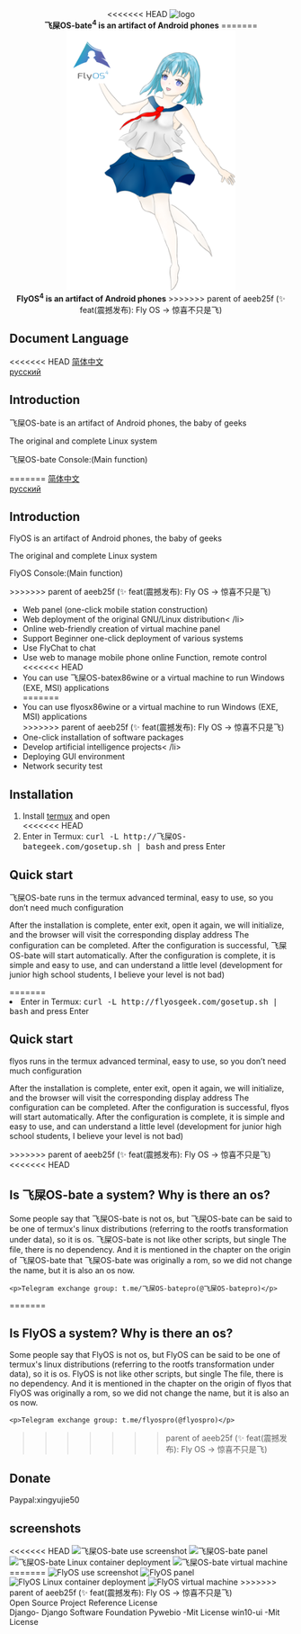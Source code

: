 <div align="center">
<<<<<<< HEAD
   <img width="300" src="img/飞屎OS-bate.png" alt="logo"></br>
   <strong>飞屎OS-bate<sup>4</sup> is an artifact of Android phones</strong>
=======
   <img width="300" src="img/flyos.png" alt="logo"></br>
   <strong>FlyOS<sup>4</sup> is an artifact of Android phones</strong>
>>>>>>> parent of aeeb25f (✨ feat(震撼发布): Fly OS -> 惊喜不只是飞)
</div>

<!DOCTYPE html>
<html>
 <head> 
   <h2>Document Language</h2>
<<<<<<< HEAD
   <a href="http://飞屎OS-bategeek.com/cn.html">简体中文</a>
  <br>
  <a href="http://飞屎OS-bategeek.com/ru.html">русский</a>
   <div class="introduction"> 
    <h2>Introduction</h2> 
    <p>飞屎OS-bate is an artifact of Android phones, the baby of geeks</p> 
    <p>The original and complete Linux system  </p>
    <p>飞屎OS-bate Console:(Main function)</p> 
=======
   <a href="http://flyosgeek.com/cn.html">简体中文</a>
  <br>
  <a href="http://flyosgeek.com/ru.html">русский</a>
   <div class="introduction"> 
    <h2>Introduction</h2> 
    <p>FlyOS is an artifact of Android phones, the baby of geeks</p> 
    <p>The original and complete Linux system  </p>
    <p>FlyOS Console:(Main function)</p> 
>>>>>>> parent of aeeb25f (✨ feat(震撼发布): Fly OS -> 惊喜不只是飞)
    <ul> 
     <li>Web panel (one-click mobile station construction)</li> 
     <li>Web deployment of the original GNU/Linux distribution&lt; /li&gt; </li>
     <li>Online web-friendly creation of virtual machine panel</li> 
     <li>Support Beginner one-click deployment of various systems</li> 
     <li>Use FlyChat to chat</li> 
     <li>Use web to manage mobile phone online Function, remote control</li> 
<<<<<<< HEAD
     <li>You can use 飞屎OS-batex86wine or a virtual machine to run Windows (EXE, MSI) applications</li> 
=======
     <li>You can use flyosx86wine or a virtual machine to run Windows (EXE, MSI) applications</li> 
>>>>>>> parent of aeeb25f (✨ feat(震撼发布): Fly OS -> 惊喜不只是飞)
     <li>One-click installation of software packages</li> 
     <li>Develop artificial intelligence projects&lt; /li&gt; </li>
     <li>Deploying GUI environment</li> 
     <li>Network security test</li> 
    </ul> 
   </div> 
   <div class="install"> 
    <h2>Installation</h2> 
    <ol> 
     <li>Install <a href="http://f-droid.org/en/packages/com.termux/">termux</a> and open</li> 
<<<<<<< HEAD
     <li>Enter in Termux: <kbd>curl -L http://飞屎OS-bategeek.com/gosetup.sh | bash</kbd> and press Enter</li> 
    </ol> 
   </div> 
   <div class="quickstart"> 
    <h2>Quick start</h2> <p>飞屎OS-bate runs in the termux advanced terminal, easy to use, so you don’t need much configuration</p> <p>After the installation is complete, enter exit, open it again, we will initialize, and the browser will visit the corresponding display address The configuration can be completed. After the configuration is successful, 飞屎OS-bate will start automatically. After the configuration is complete, it is simple and easy to use, and can understand a little level (development for junior high school students, I believe your level is not bad)</p> </h2>
=======
     <li>Enter in Termux: <kbd>curl -L http://flyosgeek.com/gosetup.sh | bash</kbd> and press Enter</li> 
    </ol> 
   </div> 
   <div class="quickstart"> 
    <h2>Quick start</h2> <p>flyos runs in the termux advanced terminal, easy to use, so you don’t need much configuration</p> <p>After the installation is complete, enter exit, open it again, we will initialize, and the browser will visit the corresponding display address The configuration can be completed. After the configuration is successful, flyos will start automatically. After the configuration is complete, it is simple and easy to use, and can understand a little level (development for junior high school students, I believe your level is not bad)</p> </h2>
>>>>>>> parent of aeeb25f (✨ feat(震撼发布): Fly OS -> 惊喜不只是飞)
   </div> 
   <div> 
    <div> 
    </div> 
    <div> 
<<<<<<< HEAD
     <h2> Is 飞屎OS-bate a system? Why is there an os? </h2> 
     <p>Some people say that 飞屎OS-bate is not os, but 飞屎OS-bate can be said to be one of termux's linux distributions (referring to the rootfs transformation under data), so it is os. 飞屎OS-bate is not like other scripts, but single The file, there is no dependency. And it is mentioned in the chapter on the origin of 飞屎OS-bate that 飞屎OS-bate was originally a rom, so we did not change the name, but it is also an os now. </p> 
    </div> 
   </div> 
  
    <p>Telegram exchange group: t.me/飞屎OS-batepro(@飞屎OS-batepro)</p> 
=======
     <h2> Is FlyOS a system? Why is there an os? </h2> 
     <p>Some people say that FlyOS is not os, but FlyOS can be said to be one of termux's linux distributions (referring to the rootfs transformation under data), so it is os. FlyOS is not like other scripts, but single The file, there is no dependency. And it is mentioned in the chapter on the origin of flyos that FlyOS was originally a rom, so we did not change the name, but it is also an os now. </p> 
    </div> 
   </div> 
  
    <p>Telegram exchange group: t.me/flyospro(@flyospro)</p> 
>>>>>>> parent of aeeb25f (✨ feat(震撼发布): Fly OS -> 惊喜不只是飞)
   </div> 
   <div class="donate"> 
    <h2>Donate</h2> 
    Paypal:xingyujie50
   </div> 
   <div class="screenshot"> 
    <h2>screenshots</h2> 
<<<<<<< HEAD
    <img src="/img/screenshot.jpg" alt="飞屎OS-bate use screenshot" /> 
    <img src="/img/panel.jpg" alt="飞屎OS-bate panel" /> 
    <img src="/img/deploy.jpg" alt="飞屎OS-bate Linux container deployment  " /> 
    <img src="/img/vm1.jpg" alt="飞屎OS-bate virtual machine" /> 
=======
    <img src="/img/screenshot.jpg" alt="FlyOS use screenshot" /> 
    <img src="/img/panel.jpg" alt="FlyOS panel" /> 
    <img src="/img/deploy.jpg" alt="FlyOS Linux container deployment  " /> 
    <img src="/img/vm1.jpg" alt="FlyOS virtual machine" /> 
>>>>>>> parent of aeeb25f (✨ feat(震撼发布): Fly OS -> 惊喜不只是飞)
   </div> 
  Open Source Project Reference License
 <br>
 Django- Django Software Foundation
 Pywebio -Mit License
 win10-ui -Mit License

  </div>
 </body>
</html>

